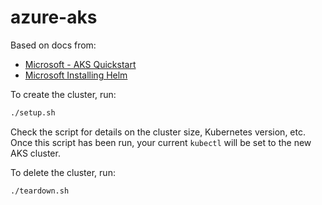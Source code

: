 # azure-aks

Based on docs from: 

- [Microsoft - AKS Quickstart](https://docs.microsoft.com/en-us/azure/aks/kubernetes-walkthrough)
- [Microsoft Installing Helm](https://docs.microsoft.com/en-us/azure/aks/kubernetes-helm)

To create the cluster, run:

```sh
./setup.sh
```

Check the script for details on the cluster size, Kubernetes version, etc. Once this script has been run, your current `kubectl` will be set to the new AKS cluster.

To delete the cluster, run:

```sh
./teardown.sh
```
